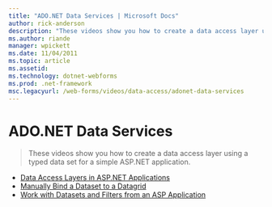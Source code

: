 ```yaml
---
title: "ADO.NET Data Services | Microsoft Docs"
author: rick-anderson
description: "These videos show you how to create a data access layer using a typed data set for a simple ASP.NET application."
ms.author: riande
manager: wpickett
ms.date: 11/04/2011
ms.topic: article
ms.assetid: 
ms.technology: dotnet-webforms
ms.prod: .net-framework
msc.legacyurl: /web-forms/videos/data-access/adonet-data-services
---
```

ADO.NET Data Services
====================
> These videos show you how to create a data access layer using a typed data set for a simple ASP.NET application.


- [Data Access Layers in ASP.NET Applications](data-access-layers-in-aspnet-applications.md)
- [Manually Bind a Dataset to a Datagrid](how-to-manually-bind-a-dataset-to-a-datagrid.md)
- [Work with Datasets and Filters from an ASP Application](how-to-work-with-datasets-and-filters-from-an-asp-application.md)